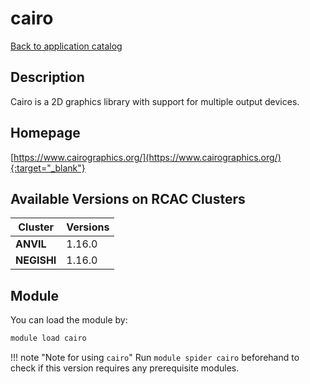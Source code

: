 # cairo

[Back to application catalog](../app_catalog.md)

## Description

Cairo is a 2D graphics library with support for multiple output devices.

## Homepage

[https://www.cairographics.org/](https://www.cairographics.org/){:target="_blank"}

## Available Versions on RCAC Clusters

|Cluster|Versions|
|---|---|
**ANVIL**|1.16.0
**NEGISHI**|1.16.0

## Module

You can load the module by:

```bash
module load cairo
```

!!! note "Note for using `cairo`"
    Run `module spider cairo` beforehand to check if this version requires any prerequisite modules.
